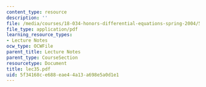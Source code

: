 ```yaml
---
content_type: resource
description: ''
file: /media/courses/18-034-honors-differential-equations-spring-2004/5f34168ce688eae44a13a698e5a0d1e1_lec35.pdf
file_type: application/pdf
learning_resource_types:
- Lecture Notes
ocw_type: OCWFile
parent_title: Lecture Notes
parent_type: CourseSection
resourcetype: Document
title: lec35.pdf
uid: 5f34168c-e688-eae4-4a13-a698e5a0d1e1
---
```

